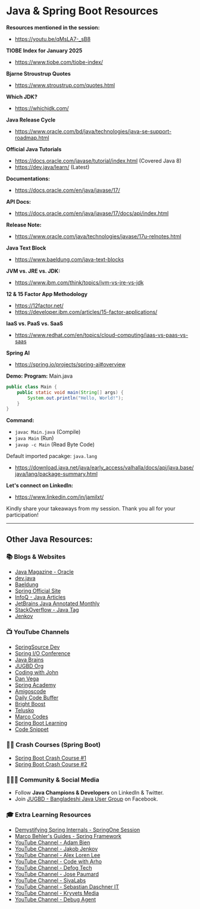 # Java & Spring Boot Resources

**Resources mentioned in the session:**
- https://youtu.be/qMsLA7-_sB8

**TIOBE Index for January 2025**
- https://www.tiobe.com/tiobe-index/

**Bjarne Stroustrup Quotes**
- https://www.stroustrup.com/quotes.html

**Which JDK?**
- https://whichjdk.com/

**Java Release Cycle**
- https://www.oracle.com/bd/java/technologies/java-se-support-roadmap.html

**Official Java Tutorials**
- https://docs.oracle.com/javase/tutorial/index.html (Covered Java 8)
- https://dev.java/learn/ (Latest)

**Documentations:**
- https://docs.oracle.com/en/java/javase/17/

**API Docs:**
- https://docs.oracle.com/en/java/javase/17/docs/api/index.html

**Release Note:**
- https://www.oracle.com/java/technologies/javase/17u-relnotes.html 

**Java Text Block**
- https://www.baeldung.com/java-text-blocks

**JVM vs. JRE vs. JDK:**
- https://www.ibm.com/think/topics/jvm-vs-jre-vs-jdk

**12 & 15 Factor App Methodology**
- https://12factor.net/
- https://developer.ibm.com/articles/15-factor-applications/

**IaaS vs. PaaS vs. SaaS**
- https://www.redhat.com/en/topics/cloud-computing/iaas-vs-paas-vs-saas

**Spring AI**
- https://spring.io/projects/spring-ai#overview

**Demo:**
**Program:** Main.java
```java
public class Main {
    public static void main(String[] args) {
        System.out.println("Hello, World!");
    }
}
```

**Command:**
- `javac Main.java`  (Compile)
- `java Main` (Run)
- `javap -c Main` (Read Byte Code)

Default imported pacakge: `java.lang`
- https://download.java.net/java/early_access/valhalla/docs/api/java.base/java/lang/package-summary.html

**Let's connect on LinkedIn:**
- https://www.linkedin.com/in/jamilxt/

Kindly share your takeaways from my session. Thank you all for your participation!

---

## Other Java Resources:
### 📚 **Blogs & Websites**

- [Java Magazine - Oracle](https://blogs.oracle.com/javamagazine/)
- [dev.java](https://dev.java/)
- [Baeldung](https://www.baeldung.com/)
- [Spring Official Site](https://spring.io/)
- [InfoQ - Java Articles](https://www.infoq.com/java/articles/)
- [JetBrains Java Annotated Monthly](https://www.jetbrains.com/lp/jam/)
- [StackOverflow - Java Tag](https://stackoverflow.com/questions/tagged/java)
- [Jenkov](https://jenkov.com/tutorials/java/index.html)

### 📺 **YouTube Channels**

- [SpringSource Dev](https://www.youtube.com/@SpringSourceDev)
- [Spring I/O Conference](https://www.youtube.com/@SpringIOConference)
- [Java Brains](https://www.youtube.com/@Java.Brains)
- [JUGBD Org](https://www.youtube.com/@JugbdOrg)
- [Coding with John](https://www.youtube.com/@CodingWithJohn)
- [Dan Vega](https://www.youtube.com/@DanVega)
- [Spring Academy](https://www.youtube.com/@SpringAcademy)
- [Amigoscode](https://www.youtube.com/@amigoscode)
- [Daily Code Buffer](https://www.youtube.com/@DailyCodeBuffer)
- [Bright Boost](https://www.youtube.com/@BrightBoost)
- [Telusko](https://www.youtube.com/@Telusko)
- [Marco Codes](https://www.youtube.com/@MarcoCodes)
- [Spring Boot Learning](https://youtube.com/@SpringBootLearning)
- [Code Snippet](https://youtube.com/@codesnippetbychetanghate)

### 🏃‍♂️ **Crash Courses (Spring Boot)**

- [Spring Boot Crash Course #1](https://www.youtube.com/watch?v=QuvS_VLbGko)
- [Spring Boot Crash Course #2](https://www.youtube.com/watch?v=-mwpoE0x0JQ)

### 🧑‍🤝‍🧑 **Community & Social Media**

- Follow **Java Champions & Developers** on LinkedIn & Twitter.
- Join [JUGBD - Bangladeshi Java User Group](https://www.facebook.com/groups/jugbd/) on Facebook.

### 🎓 **Extra Learning Resources**

- [Demystifying Spring Internals - SpringOne Session](https://springone.io/sessions/demystifying-spring-internals)
- [Marco Behler's Guides - Spring Framework](https://www.marcobehler.com/guides/spring-framework)
- [YouTube Channel - Adam Bien](https://youtube.com/@bienadam)
- [YouTube Channel - Jakob Jenkov](https://youtube.com/@JakobJenkov)
- [YouTube Channel - Alex Loren Lee](https://youtube.com/@alexlorenlee)
- [YouTube Channel - Code with Arho](https://youtube.com/@codewitharho)
- [YouTube Channel - Defog Tech](https://youtube.com/@DefogTech)
- [YouTube Channel - Jose Paumard](https://youtube.com/@JosePaumard)
- [YouTube Channel - SivaLabs](https://youtube.com/@SivaLabs)
- [YouTube Channel - Sebastian Daschner IT](https://youtube.com/@SebastianDaschnerIT)
- [YouTube Channel - Kryvets Media](https://youtube.com/@kryvets-media)
- [YouTube Channel - Debug Agent](https://youtube.com/@debugagent)

